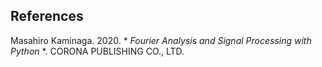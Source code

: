 ## References
Masahiro Kaminaga. 2020. * *Fourier Analysis and Signal Processing with Python* *. CORONA PUBLISHING CO., LTD.
